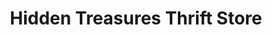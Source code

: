 ---
title: "Hidden Treasures Thrift Store"
url: /fallbrook/hidden-treasures-thrift-store/
shop: charity
---
